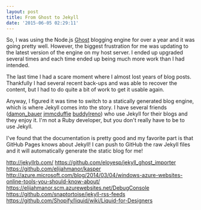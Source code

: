 ```yaml
---
layout: post
title: From Ghost to Jekyll
date: '2015-06-05 02:29:11'
---
```


So, I was using the Node.js [Ghost](https://ghost.org/) blogging engine for over a year and it was going pretty well. However, the biggest frustration for me was updating to the latest version of the engine on my host server. I ended up upgraded several times and each time ended up being much more work than I had intended.

The last time I had a scare moment where I almost lost years of blog posts. Thankfully I had several recent back-ups and was able to recover the content, but I had to do quite a bit of work to get it usable again.

Anyway, I figured it was time to switch to a statically generated blog engine, which is where Jekyll comes into the story. I have several friends ([damon_bauer][] [jmmcduffie][] [buddylreno][]) who use Jekyll for their blogs and they enjoy it. I'm not a Ruby developer, but you don't really have to be to use Jekyll.

I've found that the documentation is pretty good and my favorite part is that GitHub Pages knows about Jekyll! I can push to GitHub the raw Jekyll files and it will automatically generate the static blog for me!

http://jekyllrb.com/
https://github.com/eloyesp/jekyll_ghost_importer
https://github.com/elijahmanor/kasper
http://azure.microsoft.com/blog/2014/03/04/windows-azure-websites-online-tools-you-should-know-about/
https://elijahmanor.scm.azurewebsites.net/DebugConsole
https://github.com/snaptortoise/jekyll-rss-feeds
https://github.com/Shopify/liquid/wiki/Liquid-for-Designers

[damon_bauer]: http://twitter.com/damon_bauer "@damon_bauer"
[jmmcduffie]:  http://twitter.com/jmmcduffie  "@jmmcduffie"
[buddylreno]:  http://twitter.com/buddylreno  "@buddylreno"
